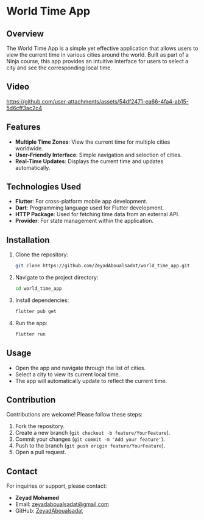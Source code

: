 # World Time App

## Overview

The World Time App is a simple yet effective application that allows users to view the current time in various cities around the world. Built as part of a Ninja course, this app provides an intuitive interface for users to select a city and see the corresponding local time.

## Video


https://github.com/user-attachments/assets/54df2471-ea66-4fa4-ab15-5d6cff3ac2c4


## Features

- **Multiple Time Zones**: View the current time for multiple cities worldwide.
- **User-Friendly Interface**: Simple navigation and selection of cities.
- **Real-Time Updates**: Displays the current time and updates automatically.

## Technologies Used

- **Flutter**: For cross-platform mobile app development.
- **Dart**: Programming language used for Flutter development.
- **HTTP Package**: Used for fetching time data from an external API.
- **Provider**: For state management within the application.

## Installation

1. Clone the repository:

   ```bash
   git clone https://github.com/ZeyadAboualsadat/world_time_app.git
   ```

2. Navigate to the project directory:

   ```bash
   cd world_time_app
   ```

3. Install dependencies:

   ```bash
   flutter pub get
   ```

4. Run the app:

   ```bash
   flutter run
   ```

## Usage

- Open the app and navigate through the list of cities.
- Select a city to view its current local time.
- The app will automatically update to reflect the current time.

## Contribution

Contributions are welcome! Please follow these steps:

1. Fork the repository.
2. Create a new branch (`git checkout -b feature/YourFeature`).
3. Commit your changes (`git commit -m 'Add your feature'`).
4. Push to the branch (`git push origin feature/YourFeature`).
5. Open a pull request.

## Contact

For inquiries or support, please contact:
- **Zeyad Mohamed**  
- Email: zeyadaboualsadat@gmail.com
- GitHub: [ZeyadAboualsadat](https://github.com/ZeyadAboualsadat)
